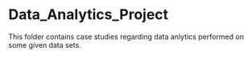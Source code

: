 # Data_Analytics_Project
This folder contains case studies regarding data anlytics performed on some given data sets.
